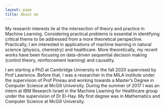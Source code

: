 ```yaml
---
layout: page
title: About me
---
```


My research interests lie at the intersection of theory and practice in Machine Learning. Considering practical problems is essential in identifying critical theme to be addressed from a more theoretical perspective. Practically, I am interested in applications of machine learning in natural science (physics, chemistry) and healthcare. More theoretically, my recent works have been focusing on data-driven sequential decision making (control theory, reinforcement learning) and causality.

I am starting a PhD at Cambridge University in the fall 2020 supervised by Prof Lawrence. Before that, I was a researcher in the MILA institute under the supervision of Prof Pineau and working towards a Master’s Degree in Computer Science at McGill University. During the summer of 2017 I was an intern at IBM Research Israel in the Machine Learning for Healthcare group under the supervision of Dr El-Hay. My first degree was in Mathematics and Computer Science at McGill University.
